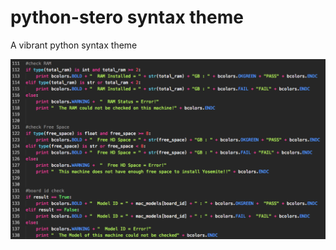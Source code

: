 # python-stero syntax theme

A vibrant python syntax theme

![A screenshot of your theme](https://raw.githubusercontent.com/nlscott/python-stero/master/python-stero.png)

